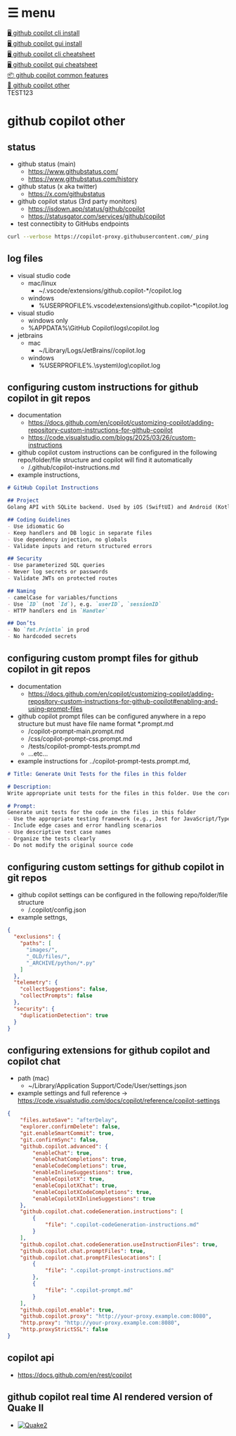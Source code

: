 <!-- menu-start -->
# ☰ menu

[🖥️ github copilot cli install](0-1-github-copilot-cli-install.md)  
[🖥 github copilot gui install](0-2-github-copilot-gui-install.md)  
[🖥️ github copilot cli cheatsheet](1-1-github-copilot-cli-cheatsheet.md)  
[🖥 github copilot gui cheatsheet](1-2-github-copilot-gui-cheatsheet.md)  
[📦 github copilot common features](1-3-github-copilot-common.md)  
[🎯 github copilot other](2-1-github-copilot-other.md)  
TEST123
<!-- menu-end -->

# github copilot other

## status

- github status (main)
  - https://www.githubstatus.com/
  - https://www.githubstatus.com/history
- github status (x aka twitter)
  - https://x.com/githubstatus
- github copilot status (3rd party monitors)
  - https://isdown.app/status/github/copilot
  - https://statusgator.com/services/github/copilot
- test connectibity to GitHubs endpoints
```bash
curl --verbose https://copilot-proxy.githubusercontent.com/_ping
```

## log files

- visual studio code
  - mac/linux
    - ~/.vscode/extensions/github.copilot-*/copilot.log
  - windows
    - %USERPROFILE%\.vscode\extensions\github.copilot-*\copilot.log
- visual studio
  - windows only
  - %APPDATA%\GitHub Copilot\logs\copilot.log
- jetbrains
  - mac
    - ~/Library/Logs/JetBrains/<IDE>/copilot.log
  - windows
    - %USERPROFILE%\.<JetBrains IDE>\system\log\copilot.log

## configuring custom instructions for github copilot in git repos

- documentation
  - https://docs.github.com/en/copilot/customizing-copilot/adding-repository-custom-instructions-for-github-copilot
  - https://code.visualstudio.com/blogs/2025/03/26/custom-instructions 
- github copilot custom instructions can be configured in the following repo/folder/file structure and copilot will find it automatically
  - <REPO>/.github/copilot-instructions.md
- example instructions,
```markdown
# GitHub Copilot Instructions

## Project
Golang API with SQLite backend. Used by iOS (SwiftUI) and Android (Kotlin) mobile apps.

## Coding Guidelines
- Use idiomatic Go
- Keep handlers and DB logic in separate files
- Use dependency injection, no globals
- Validate inputs and return structured errors

## Security
- Use parameterized SQL queries
- Never log secrets or passwords
- Validate JWTs on protected routes

## Naming
- camelCase for variables/functions
- Use `ID` (not `Id`), e.g. `userID`, `sessionID`
- HTTP handlers end in `Handler`

## Don’ts
- No `fmt.Println` in prod
- No hardcoded secrets
```

## configuring custom prompt files for github copilot in git repos

- documentation
  - https://docs.github.com/en/copilot/customizing-copilot/adding-repository-custom-instructions-for-github-copilot#enabling-and-using-prompt-files
- github copilot prompt files can be configured anywhere in a repo structure but must have file name format *.prompt.md
  - <REPO>/copilot-prompt-main.prompt.md
  - <REPO>/css/copilot-prompt-css.prompt.md
  - <REPO>/tests/copilot-prompt-tests.prompt.md
  - ...etc...
- example instructions for ../copilot-prompt-tests.prompt.md,
```markdown
# Title: Generate Unit Tests for the files in this folder

# Description:
Write appropriate unit tests for the files in this folder. Use the correct testing framework based on the language and structure of the code.

# Prompt:
Generate unit tests for the code in the files in this folder  
- Use the appropriate testing framework (e.g., Jest for JavaScript/TypeScript, Pytest for Python, etc.)  
- Include edge cases and error handling scenarios  
- Use descriptive test case names  
- Organize the tests clearly  
- Do not modify the original source code  
```

## configuring custom settings for github copilot in git repos

- github copilot settings can be configured in the following repo/folder/file structure
  - <REPO>/.copilot/config.json
- example settngs,
```json
{
  "exclusions": {
    "paths": [
      "images/",
      "_OLD/files/",
      "_ARCHIVE/python/*.py"
    ]
  },
  "telemetry": {
    "collectSuggestions": false,
    "collectPrompts": false
  },
  "security": {
    "duplicationDetection": true
  }
}
```
## configuring extensions for github copilot and copilot chat

- path (mac)
  - ~/Library/Application Support/Code/User/settings.json
- example settings and full reference -> https://code.visualstudio.com/docs/copilot/reference/copilot-settings
```json
{
    "files.autoSave": "afterDelay",
    "explorer.confirmDelete": false,
    "git.enableSmartCommit": true,
    "git.confirmSync": false,
    "github.copilot.advanced": {
        "enableChat": true,
        "enableChatCompletions": true,
        "enableCodeCompletions": true,
        "enableInlineSuggestions": true,
        "enableCopilotX": true,
        "enableCopilotXChat": true,
        "enableCopilotXCodeCompletions": true,
        "enableCopilotXInlineSuggestions": true
    },
    "github.copilot.chat.codeGeneration.instructions": [
        {
            "file": ".copilot-codeGeneration-instructions.md"
        }       
    ],
    "github.copilot.chat.codeGeneration.useInstructionFiles": true,
    "github.copilot.chat.promptFiles": true,
    "github.copilot.chat.promptFilesLocations": [
        {
            "file": ".copilot-prompt-instructions.md"
        },
        {
            "file": ".copilot-prompt.md"
        }
    ],
    "github.copilot.enable": true,
    "github.copilot.proxy": "http://your-proxy.example.com:8080",
    "http.proxy": "http://your-proxy.example.com:8080",
    "http.proxyStrictSSL": false
}
```

## copilot api

- https://docs.github.com/en/rest/copilot

## github copilot real time AI rendered version of Quake II 

- [![Quake2](https://upload.wikimedia.org/wikipedia/en/b/b5/Quake2box.jpg)](https://copilot.microsoft.com/wham "Click to play a real-time AI-rendered version of Quake II in your browser using Microsoft WHAMM")

